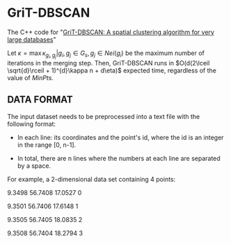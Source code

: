 # GriT-DBSCAN

The C++ code for "[GriT-DBSCAN: A spatial clustering algorithm for very large databases](https://arxiv.org/pdf/2210.07580.pdf)"

Let $\kappa=\max {\kappa_{g_i,g_j}|g_i,g_j\in G_s, g_j \in Nei(g_i)}$ be the maximum number of iterations in the merging step.
Then, GriT-DBSCAN runs in $O(d(2\lceil \sqrt{d}\rceil + 1)^{d}\kappa n + d\eta)$ expected time, regardless of the value of $MinPts$.

<!-- There is a small bug in the description of "Constructing the Grids" and a small bug in the description of "Non-empty Neighboring Grids Query": -->
<!-- - For any two grids $g_i, g_j \in G_s$ with $i < j$, there exists an integer $z\in [1, d]$ such that $g_{iz} < g_{jz}$ and $g_{iw} = g_{jw}$, for each $w\leq z-1$. (page 4) -->
<!-- - $t^\prime.offset = t.offset+\max\{|KEY(t^\prime) - g_{i2}|-1,0\}^2$. (Eq. (2)) -->

<!-- However, these bugs do not appear in the code. I apologize for the misrepresentation in the paper. -->

## DATA FORMAT
The input dataset needs to be preprocessed into a text file with the following format:

* In each line: its coordinates and the point's id, where the id is an integer in the range [0,  n-1].

* In total, there are n lines where the numbers at each line are separated by a space. 

For example, a 2-dimensional data set containing 4 points:
 
9.3498     56.7408     17.0527     0

9.3501     56.7406     17.6148     1

9.3505     56.7405     18.0835     2

9.3508     56.7404     18.2794     3
